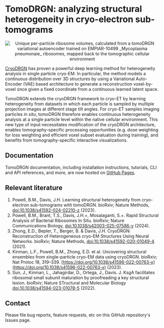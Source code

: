 # TomoDRGN: analyzing structural heterogeneity in cryo-electron sub-tomograms

<p style="text-align: center;">
    <img src="docs/_source/assets/empiar10499_00255_ribosomes.png" alt="Unique per-particle ribosome volumes, calculated from a tomoDRGN variational autoencoder trained on EMPIAR-10499 _Mycoplasma pneumonaie_ ribosomes, mapped back to the tomographic cellular environment"/> 
</p>

[CryoDRGN](https://github.com/zhonge/cryodrgn) has proven a powerful deep learning method for heterogeneity analysis in single particle cryo-EM. In particular, the method models a continuous distribution over 3D structures by using a Variational Auto-Encoder (VAE) based architecture to generate a reconstruction voxel-by-voxel once given a fixed coordinate from a continuous learned  latent space.

TomoDRGN extends the cryoDRGN framework to cryo-ET by learning heterogeneity from datasets in which each particle is sampled by multiple projection images at different stage tilt angles. For cryo-ET samples imaging particles _in situ_, tomoDRGN therefore enables continuous heterogeneity analysis at a single particle level within the native cellular environment. This new type of input necessitates modification of the cryoDRGN architecture, enables tomography-specific processing opportunities (e.g. dose weighting for loss weighting and efficient voxel subset evaluation during training), and benefits from tomography-specific interactive visualizations.

## Documentation
TomoDRGN documentation, including installation instructions, tutorials, CLI and API references, and more, are now hosted on [GitHub Pages](https://bpowell122.github.io/tomodrgn/index.html).


## Relevant literature
1. Powell, B.M., Davis, J.H. Learning structural heterogeneity from cryo-electron sub-tomograms with tomoDRGN. bioRxiv; Nature Methods, [doi:10.1038/s41592-024-02210-z](https://www.nature.com/articles/s41592-024-02210-z) (2023).
2. Powell, B.M., Brant, T.S., Davis, J.H.+, Mosalaganti, S.+. Rapid Structural Analysis of Bacterial Ribosomes In Situ. bioRxiv; Nature Communications Biology, [doi:10.1038/s42003-025-07586-y](https://www.nature.com/articles/s42003-025-07586-y) (2024).
3. Zhong, E.D., Bepler, T., Berger, B. & Davis, J.H. CryoDRGN: Reconstruction of Heterogeneous cryo-EM Structures Using Neural Networks. bioRxiv; Nature Methods, [doi:10.1038/s41592-020-01049-4](https://doi.org/10.1038/s41592-020-01049-4) (2021).
4. Kinman, L.F., Powell, B.M., Zhong, E.D. et al. Uncovering structural ensembles from single-particle cryo-EM data using cryoDRGN. bioRxiv; Nat Protoc 18, 319–339. [https://doi.org/10.1038/s41596-022-00763-x](https://doi.org/10.1038/s41596-022-00763-x) (2023).
5. Sun, J., Kinman, L., Jahagirdar, D., Ortega, J., Davis. J. KsgA facilitates ribosomal small subunit maturation by proofreading a key structural lesion. bioRxiv; Nature STructural and Molecular Biology [doi:10.1038/s41594-023-01078-5](https://www.nature.com/articles/s41594-023-01078-5) (2022).


## Contact
Please file bug reports, feature requests, etc on this GitHub repository's Issues page.
